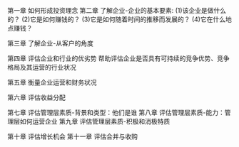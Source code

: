 第一章 如何形成投资理念
第二章 了解企业-企业的基本要素: 
  (1)该企业是做什么的？
  (2)它是如何赚钱的？
  (3)它是如何随着时间的推移而发展的？
  (4)它在什么地点赚钱？

第三章 了解企业-从客户的角度
  
第四章 评估企业和行业的优劣势
帮助评估企业是否具有可持续的竞争优势、竞争格局及其运营的行业状况

第五章 衡量企业运营和财务状况

第六章 评估收益分配 

第七章 评估管理层素质-背景和类型：他们是谁
第八章 评估管理层素质-能力：管理层如何运营企业
第九章 评估管理层素质-积极和消极特质

第十章 评估增长机会
第十一章 评估合并与收购


